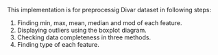 This implementation is for preprocessig Divar dataset in following steps:

1. Finding min, max, mean, median and mod of each feature.
2. Displaying outliers using the boxplot diagram.
3. Checking data completeness in three methods.
4. Finding type of each feature.
